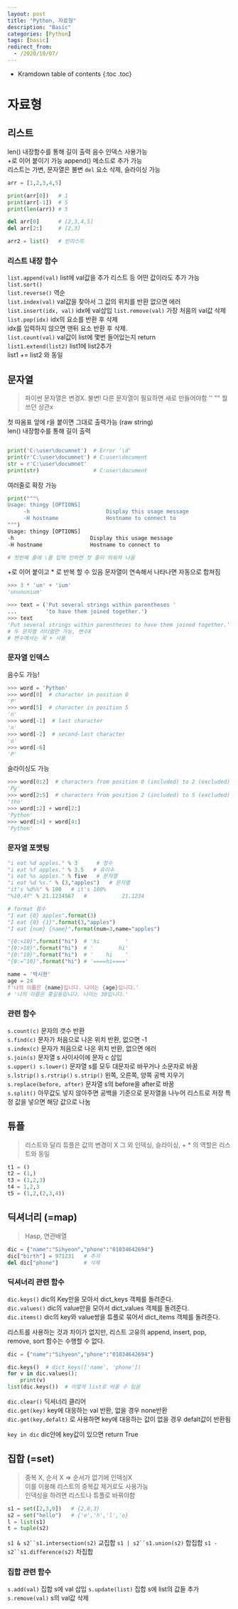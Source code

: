 ```yaml
---
layout: post
title: "Python, 자료형"
description: "Basic"
categories: [Python]
tags: [basic]
redirect_from:
  - /2020/10/07/
---
```


* Kramdown table of contents
{:toc .toc}

# 자료형
## 리스트
<span class="margin">len() 내장함수를 통해 길이 출력</span>
<span class="margin">음수 인덱스 사용가능</span>    
<span class="margin">+로 이어 붙이기 가능</span>
<span class="margin">append() 메소드로 추가 가능</span>    
<span class="margin">리스트는 가변, 문자열은 불변</span>
<span class="margin">`del` 요소 삭제, 슬라이싱 가능</span>

~~~ python
arr = [1,2,3,4,5]

print(arr[0])   # 1
print(arr[-1])  # 5
print(len(arr)) # 5

del arr[0]      # [2,3,4,5]
del arr[2:]     # [2,3]

arr2 = list()   # 빈리스트
~~~

### 리스트 내장 함수    
<span class="margin">`list.append(val)` list에 val값을 추가  리스트 등 어떤 값이라도 추가 가능</span>    
<span class="margin">`list.sort()`</span>    
<span class="margin">`list.reverse()` 역순</span>    
<span class="margin">`list.index(val)` val값을 찾아서 그 값의 위치를 반환  없으면 에러</span>   
<span class="margin">`list.insert(idx, val)` idx에 val삽입</span>
<span class="margin">`list.remove(val)` 가장 처음의 val값 삭제</span>
<span class="margin">`list.pop(idx)` idx의 요소를 반환 후 삭제</span>    
<span calss="margin"> idx를 입력하지 않으면 맨뒤 요소 반환 후 삭제.</span>    
<span class="margin">`list.count(val)` val값이 list에 몇번 들어있는지 return</span>    
<span class="margin">`list1.extend(list2)` list1에 list2추가</span>      
<span class="margin">list1 += list2 와 동일</span>

## 문자열
> 파이썬 문자열은 변경X. 불변!
> 다른 문자열이 필요하면 새로 만들어야함
> '' "" 뭘쓰던 상관x

<span class="margin"> 첫 따옴표 앞에 r을 붙이면 그대로 출력가능 (raw string) </span>    
<span class="margin">len() 내장함수를 통해 길이 출력</span>

~~~ python

print('C:\user\documnet')  # Error '\d'
print(r'C:\user\documnet') # C:user\document
str = r'C:\user\documnet'
print(str)                 # C:user\document

~~~

<span class="margin">여러줄로 확장 가능</span>    

~~~ python
print("""\
Usage: thingy [OPTIONS]
     -h                        Display this usage message
     -H hostname               Hostname to connect to
""")
Usage: thingy [OPTIONS]
-h                        Display this usage message
-H hostname               Hostname to connect to

# 첫번째 줄에 \를 입력 안하면 첫 줄이 띄워져 나옴
~~~

<span class="margin">+로 이어 붙이고 * 로 반복 할 수 있음</span>
<span class="margin">문자열이 연속해서 나타나면 자동으로 합쳐짐</span>

~~~ python
>>> 3 * 'un' + 'ium' 
'unununium'

>>> text = ('Put several strings within parentheses '
...         'to have them joined together.')
>>> text
'Put several strings within parentheses to have them joined together.'
# 두 문자열 리터럴만 가능, 변수X
# 변수에서는 꼭 + 사용
~~~

### 문자열 인덱스
<span class="margin">음수도 가능!</span>

~~~ python
>>> word = 'Python'
>>> word[0]  # character in position 0
'P'
>>> word[5]  # character in position 5
'n'
>>> word[-1]  # last character
'n'
>>> word[-2]  # second-last character
'o'
>>> word[-6]
'P'
~~~
<span class="margin">슬라이싱도 가능</span>

~~~ python
>>> word[0:2]  # characters from position 0 (included) to 2 (excluded)
'Py'
>>> word[2:5]  # characters from position 2 (included) to 5 (excluded)
'tho'
>>> word[:2] + word[2:]
'Python'
>>> word[:4] + word[4:]
'Python'
~~~

### 문자열 포맷팅
~~~ python
"i eat %d apples." % 3      # 정수
"i eat %f apples." % 3.5   # 유리수
"i eat %s apples." % five   # 문자열
"i eat %d %s." % (3,"apples")   # 문자열
"it's %d%%" % 100   # it's 100%
"%10.4f" % 21.1234567   #           21.1234

# format 함수
"I eat {0} apples".format(3)
"I eat {0} {1}".format(3,"apples")
"I eat {num} {name}".format(num=3,name="apples")

"{0:<10}".format("hi")  # 'hi        '
"{0:>10}".format("hi")  # '        hi'
"{0:^10}".format("hi")  # '    hi    '
"{0:=^10}".format("hi") # '====hi===='

name = '박시현'
age = 24
f'나의 이름은 {name}입니다. 나이는 {age}입니다.'
# '나의 이름은 홍길동입니다. 나이는 30입니다.'
~~~

### 관련 함수

<span class="margin"> `s.count(c)` 문자의 갯수 반환 </span>    
<span class="margin"> `s.find(c)` 문자가 처음으로 나온 위치 반환, 없으면 -1 </span>    
<span class="margin"> `s.index(c)` 문자가 처음으로 나온 위치 반환, 없으면 에러 </span>    
<span class="margin"> `s.join(s)` 문자열 s 사이사이에 문자 c 삽입 </span>    
<span class="margin"> `s.upper() s.lower()` 문자열 s를 모두 대문자로 바꾸거나 소문자로 바꿈 </span>    
<span class="margin"> `s.lstrip()` `s.rstrip()` `s.strip()` 왼쪽, 오른쪽, 양쪽 공백 지우기 </span>    
<span class="margin"> `s.replace(before, after)` 문자열 s의 before을 after로 바꿈</span>    
<span class="margin"> `s.split()` 아무값도 넣지 않아주면 공백을 기준으로 문자열을 나누어 리스트로 저장</span>
<span class="margin">     특정 값을 넣으면 해당 값으로 나눔</span>    

## 튜플    
> 리스트와 달리 튜플은 값의 변경이 X
> 그 외 인덱싱, 슬라이싱, + * 의 역할은 리스트와 동일    

~~~ python
t1 = ()
t2 = (1,)
t3 = (1,2,3)
t4 = 1,2,3
t5 = (1,2,(2,3,4))
~~~

## 딕셔너리 (=map)
> Hasp, 연관배열

~~~ python
dic = {"name":"Sihyeon","phone":"01034642694"}
dic["birth"] = 971231   # 추가
del dic["phone"]        # 삭제
~~~

### 딕셔너리 관련 함수
<span class="margin">`dic.keys()` dic의 Key만을 모아서 dict_keys 객체를 돌려준다.</span>    
<span class="margin">`dic.values()` dic의 value만을 모아서 dict_values 객체를 돌려준다.</span>    
<span class="margin">`dic.items()` dic의 key와 value쌍을 튜플로 묶어서 dict_items 객체를 돌려준다.</span>  

<span class="margin">리스트를 사용하는 것과 차이가 없지만, 리스트 고유의 append, insert, pop, remove, sort 함수는 수행할 수 없다.</span>    

~~~ python
dic = {"name":"Sihyeon","phone":"01034642694"}

dic.keys()  # dict_keys(['name', 'phone'])
for v in dic.values():
    print(v)
list(dic.keys())  # 이렇게 list로 바꿀 수 있음
~~~

<span class="margin">`dic.clear()` 딕셔너리 클리어</span>    
<span class="margin">`dic.get(key)` key에 대응하는 val 반환, 없을 경우 none반환</span>    
<span class="margin">`dic.get(key,defalt)` 로 사용하면 key에 대응하는 값이 없을 경우 defalt값이 반환됨</span> 

<span class="margin">`key in dic` dic안에 key값이 있으면 return True</span> 

## 집합 (=set)
> 중복 X, 순서 X => 순서가 없기에 인덱싱X    
> 이를 이용해 리스트의 중복값 제거로도 사용가능    
> 인덱싱을 하려면 리스트나 튜플로 바꿔야함    
~~~ python
s1 = set([2,3,0])   # {2,0,3}
s2 = set("hello")   # {'e','h','l','o}
l = list(s1)
t = tuple(s2)
~~~
<span class="margin">`s1 & s2``s1.intersection(s2)` 교집합</span> 
<span class="margin">`s1 | s2``s1.union(s2)` 합집합</span> 
<span class="margin">`s1 - s2``s1.difference(s2)` 차집합</span> 

### 집합 관련 함수
<span class="margin">`s.add(val)` 집합 s에 val 삽입</span> 
<span class="margin">`s.update(list)` 집합 s에 list의 값들 추가</span> 
<span class="margin">`s.remove(val)` s의 val값 삭제</span> 